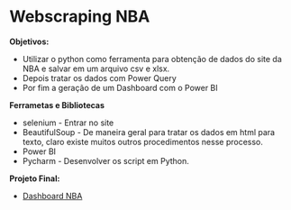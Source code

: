 # Webscraping NBA

**Objetivos:**
* Utilizar o python como ferramenta para obtenção de dados do site da NBA e salvar em um arquivo csv e xlsx.
* Depois tratar os dados com Power Query
* Por fim a geração de um Dashboard com o Power BI

 **Ferrametas e Bibliotecas**
 * selenium - Entrar no site
 * BeautifulSoup - De maneira geral para tratar os dados em html para texto, claro existe muitos outros procedimentos nesse processo.
 * Power BI
 * Pycharm - Desenvolver os script em Python.
 
**Projeto Final:**
 * [Dashboard NBA](https://app.powerbi.com/links/d3sUvjCcNA?ctid=4ad1bf61-d192-44b2-a40a-6c3d60b10b84&pbi_source=linkShare)

